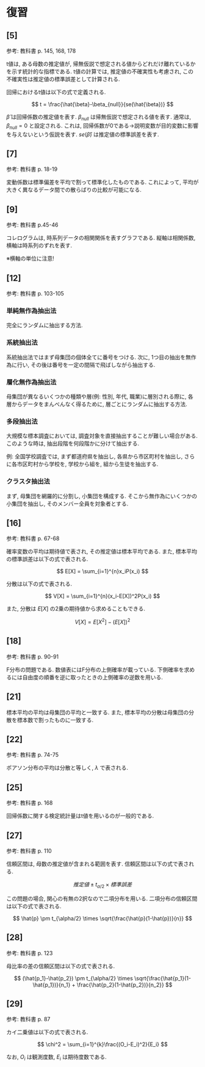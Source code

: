 # 復習

## [5]

参考: 教科書 p. 145, 168, 178

t値は, ある母数の推定値が, 帰無仮説で想定される値からどれだけ離れているかを示す統計的な指標である. t値の計算では, 推定値の不確実性も考慮され, この不確実性は推定値の標準誤差として計算される.

回帰におけるt値は以下の式で定義される.

$$
t = \frac{\hat{\beta}-\beta_{null}}{se(\hat{\beta})}
$$

$\hat{\beta}$ は回帰係数の推定値を表す. $\beta_{null}$ は帰無仮説で想定される値を表す. 通常は, $\beta_{null}=0$ と設定される. これは, 回帰係数が0である→説明変数が目的変数に影響を与えないという仮説を表す. $se(\hat{\beta})$ は推定値の標準誤差を表す.

## [7]

参考: 教科書 p. 18-19

変動係数は標準偏差を平均で割って標準化したものである. これによって, 平均が大きく異なるデータ間での散らばりの比較が可能になる.

## [9]

参考: 教科書 p.45-46

コレログラムは, 時系列データの相関関係を表すグラフである. 縦軸は相関係数, 横軸は時系列のずれを表す.

※横軸の単位に注意!

## [12]

参考: 教科書 p. 103-105

### 単純無作為抽出法

完全にランダムに抽出する方法.

### 系統抽出法

系統抽出法ではまず母集団の個体全てに番号をつける. 次に, 1つ目の抽出を無作為に行い, その後は番号を一定の間隔で飛ばしながら抽出する.

### 層化無作為抽出法

母集団が異なるいくつかの種類や層(例: 性別, 年代, 職業)に層別される際に, 各層からデータをまんべんなく得るために, 層ごとにランダムに抽出する方法.

### 多段抽出法

大規模な標本調査においては, 調査対象を直接抽出することが難しい場合がある. このような時は, 抽出段階を何段階かに分けて抽出する.

例: 全国学校調査では, まず都道府県を抽出し, 各県から市区町村を抽出し, さらに各市区町村から学校を, 学校から組を, 組から生徒を抽出する.

### クラスタ抽出法

まず, 母集団を網羅的に分割し, 小集団を構成する. そこから無作為にいくつかの小集団を抽出し, そのメンバー全員を対象者とする.

## [16]

参考: 教科書 p. 67-68

確率変数の平均は期待値で表され, その推定値は標本平均である. また, 標本平均の標準誤差は以下の式で表される.

$$
E[X] = \sum_{i=1}^{n}x_iP(x_i)
$$

分散は以下の式で表される.

$$
V[X] = \sum_{i=1}^{n}(x_i-E[X])^2P(x_i)
$$

また, 分散は $E[X]$ の2乗の期待値から求めることもできる.

$$
V[X] = E[X^2] - (E[X])^2
$$

## [18]

参考: 教科書 p. 90-91

F分布の問題である. 数値表にはF分布の上側確率が載っている. 下側確率を求めるには自由度の順番を逆に取ったときの上側確率の逆数を用いる.

## [21]

標本平均の平均は母集団の平均と一致する. また, 標本平均の分散は母集団の分散を標本数で割ったものに一致する.

## [22]

参考: 教科書 p. 74-75

ポアソン分布の平均は分散と等しく, $\lambda$ で表される.

## [25]

参考: 教科書 p. 168

回帰係数に関する検定統計量はt値を用いるのが一般的である.

## [27]

参考: 教科書 p. 110

信頼区間は, 母数の推定値が含まれる範囲を表す. 信頼区間は以下の式で表される.

$$
推定値 \pm t_{\alpha/2} \times 標準誤差
$$

この問題の場合, 関心の有無の2択なので二項分布を用いる. 二項分布の信頼区間は以下の式で表される.

$$
\hat{p} \pm t_{\alpha/2} \times \sqrt{\frac{\hat{p}(1-\hat{p})}{n}}
$$

## [28]

参考: 教科書 p. 123

母比率の差の信頼区間は以下の式で表される.

$$
(\hat{p_1}-\hat{p_2}) \pm t_{\alpha/2} \times \sqrt{\frac{\hat{p_1}(1-\hat{p_1})}{n_1} + \frac{\hat{p_2}(1-\hat{p_2})}{n_2}}
$$

## [29]

参考: 教科書 p. 87

カイ二乗値は以下の式で表される.

$$
\chi^2 = \sum_{i=1}^{k}\frac{(O_i-E_i)^2}{E_i}
$$

なお, $O_i$ は観測度数, $E_i$ は期待度数である.
